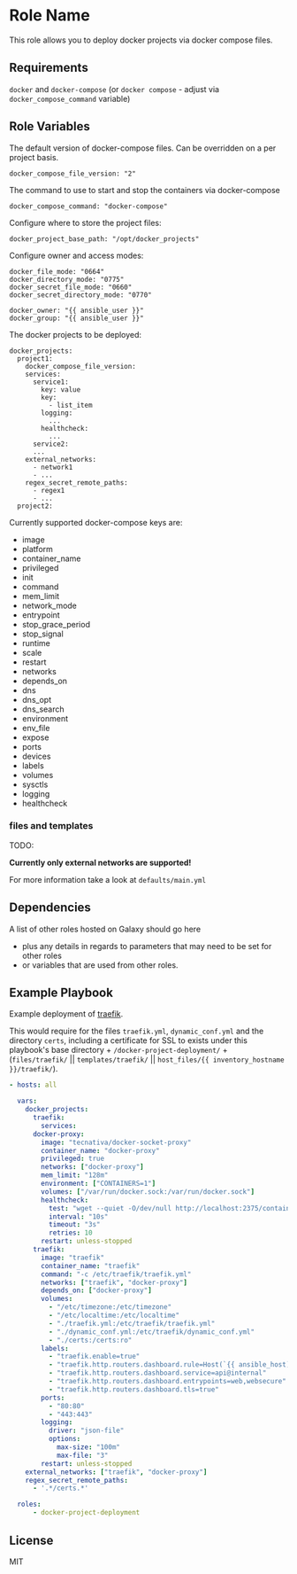Role Name
=========

This role allows you to deploy docker projects via docker compose files.

Requirements
------------

`docker` and `docker-compose` (or `docker compose` - adjust via `docker_compose_command` variable)

Role Variables
--------------

The default version of docker-compose files. Can be overridden on a per project basis.

    docker_compose_file_version: "2"

The command to use to start and stop the containers via docker-compose

    docker_compose_command: "docker-compose"

Configure where to store the project files:

    docker_project_base_path: "/opt/docker_projects"

Configure owner and access modes:

    docker_file_mode: "0664"
    docker_directory_mode: "0775"
    docker_secret_file_mode: "0660"
    docker_secret_directory_mode: "0770"

    docker_owner: "{{ ansible_user }}"
    docker_group: "{{ ansible_user }}"

The docker projects to be deployed:

    docker_projects:
      project1:
        docker_compose_file_version: 
        services:
          service1:
            key: value
            key:
              - list_item
            logging:
              ...
            healthcheck:
              ...
          service2:
          ...
        external_networks:
          - network1
          - ...
        regex_secret_remote_paths:
          - regex1
          - ...
      project2:

Currently supported docker-compose keys are:
- image
- platform
- container_name
- privileged
- init
- command
- mem_limit
- network_mode
- entrypoint
- stop_grace_period
- stop_signal
- runtime
- scale
- restart
- networks
- depends_on
- dns
- dns_opt
- dns_search
- environment
- env_file
- expose
- ports
- devices
- labels
- volumes
- sysctls
- logging
- healthcheck

### files and templates
TODO:

**Currently only external networks are supported!**

For more information take a look at `defaults/main.yml`

Dependencies
------------

A list of other roles hosted on Galaxy should go here
- plus any details in regards to parameters that may need to be set for other roles
- or variables that are used from other roles.

Example Playbook
----------------
Example deployment of [traefik](https://github.com/traefik/traefik-library-image).

This would require for the files `traefik.yml`, `dynamic_conf.yml` and the directory `certs`, including a certificate for SSL to exists under this playbook's base directory + `/docker-project-deployment/` + (`files/traefik/` || `templates/traefik/` || `host_files/{{ inventory_hostname }}/traefik/`).

```yaml
- hosts: all

  vars:
    docker_projects:
      traefik:
        services:
      docker-proxy:
        image: "tecnativa/docker-socket-proxy"
        container_name: "docker-proxy"
        privileged: true
        networks: ["docker-proxy"]
        mem_limit: "128m"
        environment: ["CONTAINERS=1"]
        volumes: ["/var/run/docker.sock:/var/run/docker.sock"]
        healthcheck:
          test: "wget --quiet -O/dev/null http://localhost:2375/containers/json?limit=1"
          interval: "10s"
          timeout: "3s"
          retries: 10
        restart: unless-stopped
      traefik:
        image: "traefik"
        container_name: "traefik"
        command: "-c /etc/traefik/traefik.yml"
        networks: ["traefik", "docker-proxy"]
        depends_on: ["docker-proxy"]
        volumes:
          - "/etc/timezone:/etc/timezone"
          - "/etc/localtime:/etc/localtime"
          - "./traefik.yml:/etc/traefik/traefik.yml"
          - "./dynamic_conf.yml:/etc/traefik/dynamic_conf.yml"
          - "./certs:/certs:ro"
        labels:
          - "traefik.enable=true"
          - "traefik.http.routers.dashboard.rule=Host(`{{ ansible_host) }}`) && (PathPrefix(`/api`) || PathPrefix(`/dashboard`))"
          - "traefik.http.routers.dashboard.service=api@internal"
          - "traefik.http.routers.dashboard.entrypoints=web,websecure"
          - "traefik.http.routers.dashboard.tls=true"
        ports:
          - "80:80"
          - "443:443"
        logging:
          driver: "json-file"
          options:
            max-size: "100m"
            max-file: "3"
        restart: unless-stopped
    external_networks: ["traefik", "docker-proxy"]
    regex_secret_remote_paths:
      - '.*/certs.*'

  roles:
      - docker-project-deployment
```

License
-------

MIT

